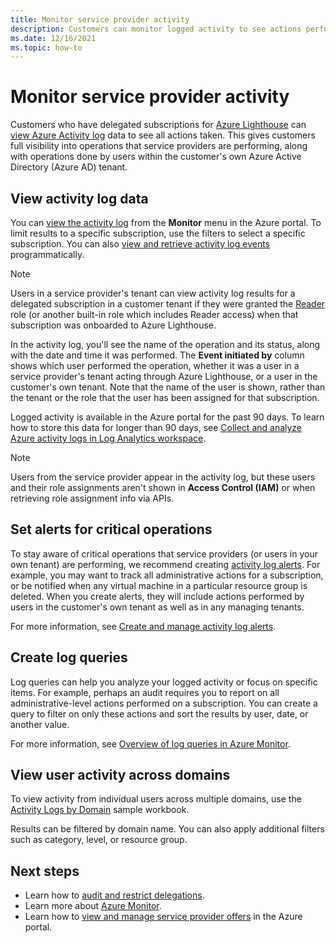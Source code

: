```yaml
---
title: Monitor service provider activity
description: Customers can monitor logged activity to see actions performed by service providers through Azure Lighthouse.
ms.date: 12/16/2021
ms.topic: how-to
---
```


# Monitor service provider activity

Customers who have delegated subscriptions for [Azure Lighthouse](../overview.md) can [view Azure Activity log](../../azure-monitor/essentials/platform-logs-overview.md) data to see all actions taken. This gives customers full visibility into operations that service providers are performing, along with operations done by users within the customer's own Azure Active Directory (Azure AD) tenant.

## View activity log data

You can [view the activity log](../../azure-monitor/essentials/activity-log.md#view-the-activity-log) from the **Monitor** menu in the Azure portal. To limit results to a specific subscription, use the filters to select a specific subscription. You can also [view and retrieve activity log events](../../azure-monitor/essentials/activity-log.md#view-the-activity-log) programmatically.

> [!NOTE]
> Users in a service provider's tenant can view activity log results for a delegated subscription in a customer tenant if they were granted the [Reader](../../role-based-access-control/built-in-roles.md#reader) role (or another built-in role which includes Reader access) when that subscription was onboarded to Azure Lighthouse.

In the activity log, you'll see the name of the operation and its status, along with the date and time it was performed. The **Event initiated by** column shows which user performed the operation, whether it was a user in a service provider's tenant acting through Azure Lighthouse, or a user in the customer's own tenant. Note that the name of the user is shown, rather than the tenant or the role that the user has been assigned for that subscription.

Logged activity is available in the Azure portal for the past 90 days. To learn how to store this data for longer than 90 days, see [Collect and analyze Azure activity logs in Log Analytics workspace](../../azure-monitor/essentials/activity-log.md).

> [!NOTE]
> Users from the service provider appear in the activity log, but these users and their role assignments aren't shown in **Access Control (IAM)** or when retrieving role assignment info via APIs.

## Set alerts for critical operations

To stay aware of critical operations that service providers (or users in your own tenant) are performing, we recommend creating [activity log alerts](../../azure-monitor/alerts/activity-log-alerts.md). For example, you may want to track all administrative actions for a subscription, or be notified when any virtual machine in a particular resource group is deleted. When you create alerts, they will include actions performed by users in the customer's own tenant as well as in any managing tenants.

For more information, see [Create and manage activity log alerts](../../azure-monitor/alerts/alerts-activity-log.md).

## Create log queries

Log queries can help you analyze your logged activity or focus on specific items. For example, perhaps an audit requires you to report on all administrative-level actions performed on a subscription. You can create a query to filter on only these actions and sort the results by user, date, or another value.

For more information, see [Overview of log queries in Azure Monitor](../../azure-monitor/logs/log-query-overview.md).

## View user activity across domains

To view activity from individual users across multiple domains, use the [Activity Logs by Domain](https://github.com/Azure/Azure-Lighthouse-samples/tree/master/templates/workbook-activitylogs-by-domain) sample workbook.

Results can be filtered by domain name. You can also apply additional filters such as category, level, or resource group.

## Next steps

- Learn how to [audit and restrict delegations](view-manage-service-providers.md#audit-and-restrict-delegations-in-your-environment).
- Learn more about [Azure Monitor](../../azure-monitor/index.yml).
- Learn how to [view and manage service provider offers](view-manage-service-providers.md) in the Azure portal.
